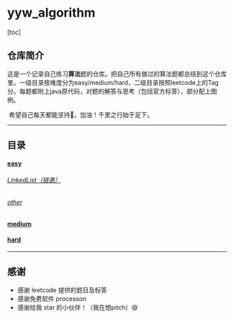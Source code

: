 # yyw_algorithm
[toc]

## 仓库简介

​	这是一个记录自己练习**算法**题的仓库。把自己所有做过的算法题都总结到这个仓库里。一级目录按难度分为easy/medium/hard，二级目录按照leetcode上的Tag分。每题都附上java原代码，对题的解答与思考（包括官方标答），部分配上图例。

​	希望自己每天都能坚持:muscle:。加油！千里之行始于足下。

---



## 目录

#### 	[easy](https://github.com/ustcyyw/yyw_algorithm/tree/master/easy)

###### 			[LinkedList（链表）](https://github.com/ustcyyw/yyw_algorithm/tree/master/easy/LinkedList)

###### 			[other](https://github.com/ustcyyw/yyw_algorithm/tree/master/easy/other)

#### 	[medium]()

#### 	[hard]()

---



## 感谢

* 感谢 leetcode 提供的题目及标答
* 感谢免费软件 processon
* 感谢给我 star 的小伙伴！（我在想pitch）:smile: